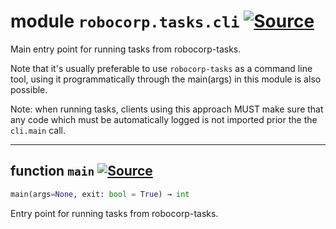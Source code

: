 <!-- markdownlint-disable -->

# module `robocorp.tasks.cli` [![Source](https://img.shields.io/badge/-source-cccccc?style=flat-square)](https://github.com/robocorp/robo/tree/master/tasks/src/robocorp/tasks/cli.py#L0)

Main entry point for running tasks from robocorp-tasks.

Note that it's usually preferable to use `robocorp-tasks` as a command line tool, using it programmatically through the main(args) in this module is also possible.

Note: when running tasks, clients using this approach MUST make sure that any code which must be automatically logged is not imported prior the the `cli.main` call.


---

## function `main` [![Source](https://img.shields.io/badge/-source-cccccc?style=flat-square)](https://github.com/robocorp/robo/tree/master/tasks/src/robocorp/tasks/cli.py#L19)


```python
main(args=None, exit: bool = True) → int
```

Entry point for running tasks from robocorp-tasks.



